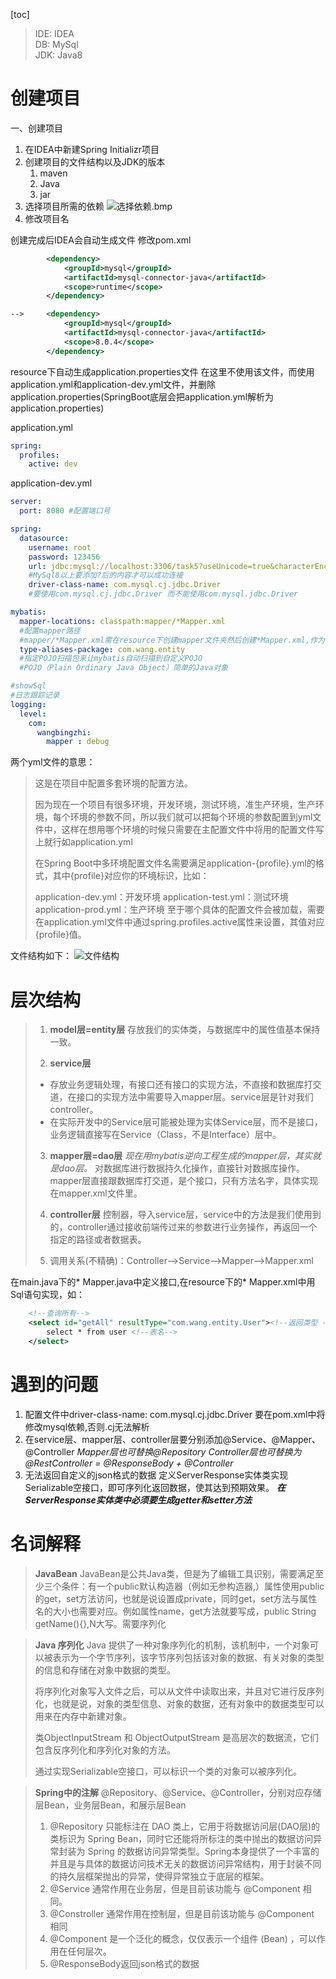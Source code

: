 <!--
 * @Author       : Mr.Wang
 * @Date         : 2020-12-16 17:48:21
 * @FilePath     : /node/task5.md
 * @Description  : message
-->
[toc]

>IDE: IDEA  
DB: MySql  
JDK: Java8

# 创建项目

一、创建项目

1. 在IDEA中新建Spring Initializr项目
2. 创建项目的文件结构以及JDK的版本
   1. maven
   2. Java
   3. jar
3. 选择项目所需的依赖
![选择依赖.bmp](../选择依赖.bmp)
4. 修改项目名

创建完成后IDEA会自动生成文件
修改pom.xml
```xml
        <dependency>
            <groupId>mysql</groupId>
            <artifactId>mysql-connector-java</artifactId>
            <scope>runtime</scope>
        </dependency>

-->     <dependency>
            <groupId>mysql</groupId>
            <artifactId>mysql-connector-java</artifactId>
            <scope>8.0.4</scope>
        </dependency>
```

resource下自动生成application.properties文件
在这里不使用该文件，而使用application.yml和application-dev.yml文件，并删除application.properties(SpringBoot底层会把application.yml解析为application.properties)

application.yml
```yml
spring:
  profiles:
    active: dev
```

application-dev.yml
```yml
server:
  port: 8080 #配置端口号

spring:
  datasource:
    username: root
    password: 123456
    url: jdbc:mysql://localhost:3306/task5?useUnicode=true&characterEncoding=utf-8&useSSL=true&serverTimezone=UTC&autoReconnect=true 
    #MySql8以上要添加?后的内容才可以成功连接
    driver-class-name: com.mysql.cj.jdbc.Driver
    #要使用com.mysql.cj.jdbc.Driver 而不能使用com.mysql.jdbc.Driver

mybatis:
  mapper-locations: classpath:mapper/*Mapper.xml
  #配置mapper路径
  #mapper/*Mapper.xml需在resource下创建mapper文件夹然后创建*Mapper.xml,作为resource方式加载的映射文件
  type-aliases-package: com.wang.entity
  #指定POJO扫描包来让mybatis自动扫描到自定义POJO
  #POJO（Plain Ordinary Java Object）简单的Java对象

#showSql
#日志跟踪记录
logging:
  level:
    com:
      wangbingzhi:
        mapper : debug
```

两个yml文件的意思：
>这是在项目中配置多套环境的配置方法。
>
>因为现在一个项目有很多环境，开发环境，测试环境，准生产环境，生产环境，每个环境的参数不同，所以我们就可以把每个环境的参数配置到yml文件中，这样在想用哪个环境的时候只需要在主配置文件中将用的配置文件写上就行如application.yml
>
>在Spring Boot中多环境配置文件名需要满足application-{profile}.yml的格式，其中{profile}对应你的环境标识，比如：
>
>application-dev.yml：开发环境
application-test.yml：测试环境
application-prod.yml：生产环境
至于哪个具体的配置文件会被加载，需要在application.yml文件中通过spring.profiles.active属性来设置，其值对应{profile}值。

文件结构如下：
![文件结构](../文件结构.bmp)


# 层次结构
>1. **model层=entity层**
存放我们的实体类，与数据库中的属性值基本保持一致。
>
>2. **service层**
>- 存放业务逻辑处理，有接口还有接口的实现方法，不直接和数据库打交道，在接口的实现方法中需要导入mapper层。service层是针对我们controller。
>- 在实际开发中的Service层可能被处理为实体Service层，而不是接口，业务逻辑直接写在Service（Class，不是Interface）层中。
>
>3. **mapper层=dao层**
*现在用mybatis逆向工程生成的mapper层，其实就是dao层。*
对数据库进行数据持久化操作，直接针对数据库操作。mapper层直接跟数据库打交道，是个接口，只有方法名字，具体实现在mapper.xml文件里。
>
>4. **controller层**
控制器，导入service层，service中的方法是我们使用到的，controller通过接收前端传过来的参数进行业务操作，再返回一个指定的路径或者数据表。
>
>5. 调用关系(不精确)：Controller-->Service-->Mapper-->Mapper.xml

在main.java下的* Mapper.java中定义接口,在resource下的* Mapper.xml中用Sql语句实现，如：
```xml
    <!--查询所有-->
    <select id="getAll" resultType="com.wang.entity.User"><!--返回类型 -->
        select * from user <!--表名-->
    </select>
```

# 遇到的问题
1. 配置文件中driver-class-name: com.mysql.cj.jdbc.Driver
   要在pom.xml中将修改mysql依赖,否则.cj无法解析
2. 在service层、mapper层、controller层要分别添加@Service、@Mapper、@Controller
   *Mapper层也可替换@Repository*
   *Controller层也可替换为@RestController = @ResponseBody + @Controller*
3. 无法返回自定义的json格式的数据
   定义ServerResponse实体类实现Serializable空接口，即可序列化返回数据，使其达到预期效果。
   ***在ServerResponse实体类中必须要生成getter和setter方法***

# 名词解释
>**JavaBean**
JavaBean是公共Java类，但是为了编辑工具识别，需要满足至少三个条件：有一个public默认构造器（例如无参构造器,）属性使用public 的get，set方法访问，也就是说设置成private，同时get，set方法与属性名的大小也需要对应。例如属性name，get方法就要写成，public String getName(){},N大写。需要序列化

>**Java 序列化**
Java 提供了一种对象序列化的机制，该机制中，一个对象可以被表示为一个字节序列，该字节序列包括该对象的数据、有关对象的类型的信息和存储在对象中数据的类型。
>
>将序列化对象写入文件之后，可以从文件中读取出来，并且对它进行反序列化，也就是说，对象的类型信息、对象的数据，还有对象中的数据类型可以用来在内存中新建对象。
>
>类ObjectInputStream 和 ObjectOutputStream 是高层次的数据流，它们包含反序列化和序列化对象的方法。
>
>通过实现Serializable空接口，可以标识一个类的对象可以被序列化。

>**Spring中的注解**
@Repository、@Service、@Controller，分别对应存储层Bean，业务层Bean，和展示层Bean
>1. @Repository 只能标注在 DAO 类上，它用于将数据访问层(DAO层)的类标识为 Spring Bean，同时它还能将所标注的类中抛出的数据访问异常封装为 Spring 的数据访问异常类型。Spring本身提供了一个丰富的并且是与具体的数据访问技术无关的数据访问异常结构，用于封装不同的持久层框架抛出的异常，使得异常独立于底层的框架。
>2. @Service 通常作用在业务层，但是目前该功能与 @Component 相同。
>3. @Constroller 通常作用在控制层，但是目前该功能与 @Component 相同
>4. @Component 是一个泛化的概念，仅仅表示一个组件 (Bean) ，可以作用在任何层次。
>5. @ResponseBody返回json格式的数据